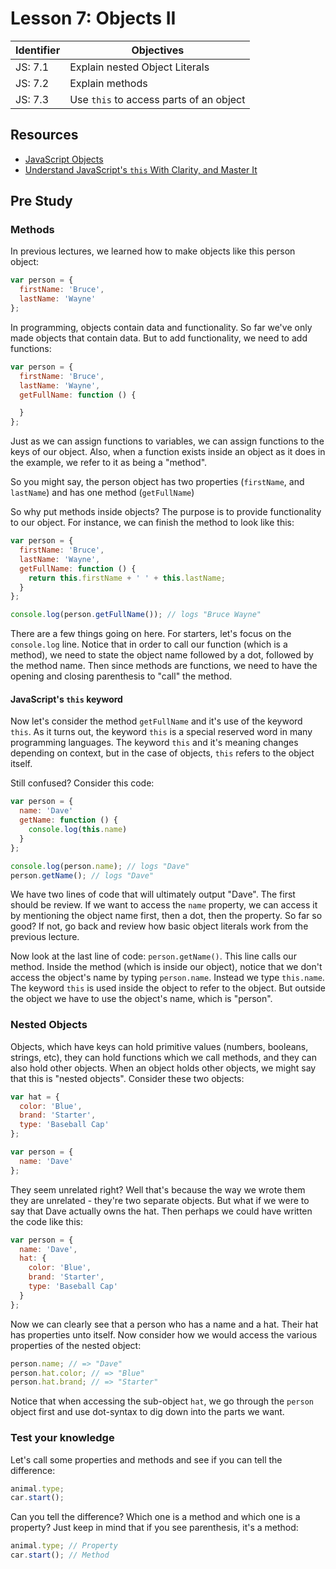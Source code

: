 # Lesson 7: Objects II

Identifier   | Objectives
-------------|------------
JS: 7.1      | Explain nested Object Literals
JS: 7.2      | Explain methods
JS: 7.3      | Use `this` to access parts of an object

## Resources

- [JavaScript Objects](http://www.sitepoint.com/back-to-basics-javascript-object-syntax/)
- [Understand JavaScript's `this` With Clarity, and Master It](http://javascriptissexy.com/understand-javascripts-this-with-clarity-and-master-it/)

## Pre Study

### Methods

In previous lectures, we learned how to make objects like this person object:

```js
var person = {
  firstName: 'Bruce',
  lastName: 'Wayne'
};
```

In programming, objects contain data and functionality. So far we've only made objects that contain data. But to add functionality, we need to add functions:

```js
var person = {
  firstName: 'Bruce',
  lastName: 'Wayne',
  getFullName: function () {

  }
};
```

Just as we can assign functions to variables, we can assign functions to the keys of our object. Also, when a function exists inside an object as it does in the example, we refer to it as being a "method".

So you might say, the person object has two properties (`firstName`, and `lastName`) and has one method (`getFullName`)

So why put methods inside objects? The purpose is to provide functionality to our object. For instance, we can finish the method to look like this:

```js
var person = {
  firstName: 'Bruce',
  lastName: 'Wayne',
  getFullName: function () {
    return this.firstName + ' ' + this.lastName;
  }
};

console.log(person.getFullName()); // logs "Bruce Wayne"
```

There are a few things going on here. For starters, let's focus on the `console.log` line. Notice that in order to call our function (which is a method), we need to state the object name followed by a dot, followed by the method name. Then since methods are functions, we need to have the opening and closing parenthesis to "call" the method.

#### JavaScript's `this` keyword

Now let's consider the method `getFullName` and it's use of the keyword `this`. As it turns out, the keyword `this` is a special reserved word in many programming languages. The keyword `this` and it's meaning changes depending on context, but in the case of objects, `this` refers to the object itself.

Still confused? Consider this code:

```js
var person = {
  name: 'Dave'
  getName: function () {
    console.log(this.name)
  }
};

console.log(person.name); // logs "Dave"
person.getName(); // logs "Dave"
```

We have two lines of code that will ultimately output "Dave". The first should be review. If we want to access the `name` property, we can access it by mentioning the object name first, then a dot, then the property. So far so good? If not, go back and review how basic object literals work from the previous lecture.

Now look at the last line of code: `person.getName()`. This line calls our method. Inside the method (which is inside our object), notice that we don't access the object's name by typing `person.name`. Instead we type `this.name`. The keyword `this` is used inside the object to refer to the object. But outside the object we have to use the object's name, which is "person".

### Nested Objects

Objects, which have keys can hold primitive values (numbers, booleans, strings, etc), they can hold functions which we call methods, and they can also hold other objects. When an object holds other objects, we might say that this is "nested objects". Consider these two objects:

```js
var hat = {
  color: 'Blue',
  brand: 'Starter',
  type: 'Baseball Cap'
};

var person = {
  name: 'Dave'
};
```

They seem unrelated right? Well that's because the way we wrote them they are unrelated - they're two separate objects. But what if we were to say that Dave actually owns the hat. Then perhaps we could have written the code like this:

```js
var person = {
  name: 'Dave',
  hat: {
    color: 'Blue',
    brand: 'Starter',
    type: 'Baseball Cap'
  }
};
```

Now we can clearly see that a person who has a name and a hat. Their hat has properties unto itself. Now consider how we would access the various properties of the nested object:

```js
person.name; // => "Dave"
person.hat.color; // => "Blue"
person.hat.brand; // => "Starter"
```

Notice that when accessing the sub-object `hat`, we go through the `person` object first and use dot-syntax to dig down into the parts we want.

### Test your knowledge

Let's call some properties and methods and see if you can tell the difference:

```js
animal.type;
car.start();
```

Can you tell the difference? Which one is a method and which one is a property? Just keep in mind that if you see parenthesis, it's a method:

```js
animal.type; // Property
car.start(); // Method
```
